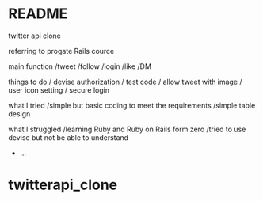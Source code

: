 # README

twitter api clone

referring to progate Rails cource

main function 
/tweet
/follow
/login
/like
/DM

things to do 
/ devise authorization
/ test code
/ allow tweet with image 
/ user icon setting
/ secure login

what I tried
/simple but basic coding to meet the requirements
/simple table design

what I struggled
/learning Ruby and Ruby on Rails form zero
/tried to use devise but not be able to understand 



* ...
# twitterapi_clone
